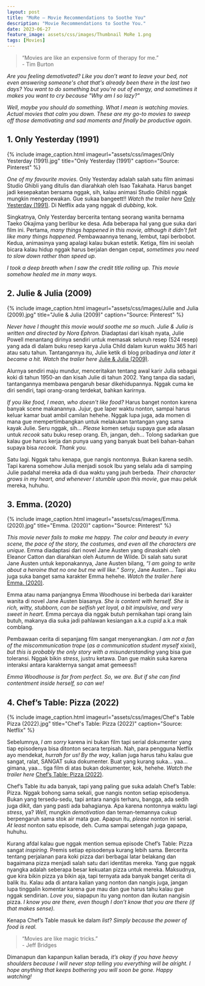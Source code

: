 ```yaml
---
layout: post
title: "MoRe – Movie Recommendations to Soothe You"
description: "Movie Recommendations to Soothe You."
date: 2023-06-27
feature_image: assets/css/images/Thumbnail MoRe 1.png
tags: [Movies]
---
```


> “Movies are like an expensive form of therapy for me.” <br> - Tim Burton

*Are you feeling demotivated? Like you don’t want to leave your bed, not even answering someone's chat that's already been there in the last two days? You want to do something but you're out of energy, and sometimes it makes you want to cry because "Why am I so lazy?"*

*Well, maybe you should do something. What I mean is watching movies. Actual movies that calm you down. These are my go-to movies to sweep off those demotivating and sad moments and finally be productive again.*
<!--more-->

## 1. Only Yesterday (1991)
{% include image_caption.html imageurl="assets/css/images/Only Yesterday (1991).jpg" title="Only Yesterday (1991)" caption="Source: Pinterest" %}

*One of my favourite movies.* Only Yesterday adalah salah satu film animasi Studio Ghibli yang ditulis dan diarahkah oleh Isao Takahata. Harus banget jadi kesepakatan bersama nggak, sih, kalau animasi Studio Ghibli nggak mungkin mengecewakan. Gue sukaa bangeett!! *Watch the trailer here* [Only Yesterday (1991)](https://youtu.be/5gSKk-wwLsY "Only Yesterday (1991)"). Di Netflix ada yang nggak di *dubbing*, kok.

Singkatnya, Only Yesterday bercerita tentang seorang wanita bernama Taeko Okajima yang berlibur ke desa. Ada beberapa hal yang gue suka dari film ini. Pertama, *many things happened in this movie, although it didn't felt like many things happened.* Pembawaannya tenang, lembut, tapi berbobot. Kedua, animasinya yang apalagi kalau bukan estetik. Ketiga, film ini seolah bicara kalau hidup nggak harus berjalan dengan cepat, *sometimes you need to slow down rather than speed up.*

*I took a deep breath when I saw the credit title rolling up. This movie somehow healed me in many ways.*

## 2. Julie & Julia (2009)
{% include image_caption.html imageurl="assets/css/images/Julie and Julia (2009).jpg" title="Julie & Julia (2009)" caption="Source: Pinterest" %}

*Never have I thought this movie would soothe me so much.* *Julie & Julia is written and directed by Nora Ephron.* Diadaptasi dari kisah nyata, Julie Powell menantang dirinya sendiri untuk memasak seluruh resep (524 resep) yang ada di dalam buku resep karya Julia Child dalam kurun waktu 365 hari atau satu tahun. Tantangannya itu, Julie ketik di blog pribadinya *and later it became a hit.* *Watch the trailer here* [Julie & Julia (2009)](https://youtu.be/ozRK7VXQl-k "Julie & Julia (2009)").

Alurnya sendiri maju mundur, menceritakan tentang awal karir Julia sebagai koki di tahun 1950-an dan kisah Julie di tahun 2002. Yang tanpa dia sadari, tantangannya membawa pengaruh besar dikehidupannya. Nggak cuma ke diri sendiri, tapi orang-orang terdekat, bahkan karirnya.

*If you like food, I mean, who doesn't like food?* Harus banget nonton karena banyak scene makanannya. Jujur, gue laper waktu nonton, sampai harus keluar kamar buat ambil camilan hehehe. Nggak lupa juga, ada momen di mana gue mempertimbangkan untuk melakukan tantangan yang sama kayak Julie. Seru nggak, sih… *Please* komen setuju supaya gue ada alasan untuk *recook* satu buku resep orang. Eh, jangan, deh… Tolong sadarkan gue kalau gue harus kerja dan punya uang yang banyak buat beli bahan-bahan supaya bisa *recook.* *Thank you.*

Satu lagi. Nggak tahu kenapa, gue nangis nontonnya. Bukan karena sedih. Tapi karena somehow Julia menjadi sosok Ibu yang selalu ada di samping Julie padahal mereka ada di dua waktu yang jauh berbeda. *Their character grows in my heart, and whenever I stumble upon this movie*, gue mau peluk mereka, huhuhu.

## 3. Emma. (2020)
{% include image_caption.html imageurl="assets/css/images/Emma. (2020).jpg" title="Emma. (2020)" caption="Source: Pinterest" %}

*This movie never fails to make me happy. The color and beauty in every scene, the pace of the story, the costumes, and even all the characters are unique.* Emma diadaptasi dari novel Jane Austen yang dinaskahi oleh Eleanor Catton dan diarahkan oleh Autumn de Wilde. Di salah satu surat Jane Austen untuk keponakannya, Jane Austen bilang, *“I am going to write about a heroine that no one but me will like.”* *Sorry*, Jane Austen… Tapi aku juga suka banget sama karakter Emma hehehe. *Watch the trailer here* [Emma. (2020)](https://youtu.be/qsOwj0PR5Sk "Emma. (2020)").

Emma atau nama panjangnya Emma Woodhouse ini berbeda dari karakter wanita di novel Jane Austen biasanya. *She is content with herself. She is rich, witty, stubborn, can be selfish yet loyal, a bit impulsive, and very sweet in heart.* Emma percaya dia nggak butuh pernikahan tapi orang lain butuh, makanya dia suka jadi pahlawan kesiangan a.k.a *cupid* a.k.a mak comblang.

Pembawaan cerita di sepanjang film sangat menyenangkan. *I am not a fan of the miscommunication trope* (*as a communication student myself* xixixi), *but this is probably the only story with a misunderstanding* yang bisa gue toleransi. Nggak bikin *stress*, justru ketawa. Dan gue makin suka karena interaksi antara karakternya sangat amat gemeess!!

*Emma Woodhouse is far from perfect. So, we are. But if she can find contentment inside herself, so can we!*

## 4. Chef’s Table: Pizza (2022)
{% include image_caption.html imageurl="assets/css/images/Chef's Table Pizza (2022).jpg" title="Chef's Table: Pizza (2022)" caption="Source: Netflix" %}

Sebelumnya, *I am sorry* karena ini bukan film tapi serial dokumenter yang tiap episodenya bisa ditonton secara terpisah. Nah, para pengguna Netflix ayo mendekat, *hurrah for us!* *By the way*, kalian juga harus tahu kalau gue sangat, ralat, SANGAT suka dokumenter. Buat yang kurang suka… yaa… gimana, yaa… tiga film di atas bukan dokumenter, kok, hehehe. *Watch the trailer here* [Chef’s Table: Pizza (2022)](https://youtu.be/wyXnoeJoKLw "Chef’s Table: Pizza (2022)").

Chef’s Table itu ada banyak, tapi yang paling gue suka adalah Chef’s Table: Pizza. Nggak bohong sama sekali, gue nangis nonton setiap episodenya. Bukan yang tersedu-sedu, tapi antara nangis terharu, bangga, ada sedih juga dikit, dan yang pasti ada bahagianya. Apa karena nontonnya waktu lagi *stress*, ya? *Well*, mungkin *demotivation* dan teman-temannya cukup berpengaruh sama stok air mata gue. Apapun itu, *please* nonton ini serial. *At least* nonton satu episode, deh. Cuma sampai setengah juga gapapa, huhuhu.

Kurang afdal kalau gue nggak mention semua episode Chef’s Table: Pizza sangat *inspiring*. Premis setiap episodenya kurang lebih sama. Bercerita tentang perjalanan para koki pizza dari berbagai latar belakang dan bagaimana pizza menjadi salah satu dari identitas mereka. Yang gue nggak nyangka adalah seberapa besar kekuatan pizza untuk mereka. Maksudnya, gue kira bikin pizza ya bikin aja, tapi ternyata ada banyak banget cerita di balik itu. Kalau ada di antara kalian yang nonton dan nangis juga, jangan lupa tinggalin komentar karena gue mau dan gue harus tahu kalau gue nggak sendirian. *Love you*, siapapun itu yang nonton dan ikutan nangisin pizza. *I know you are there, even though I don’t know that you are there (if that makes sense).*

Kenapa Chef’s Table masuk ke dalam *list*? *Simply because the power of food is real.*

> “Movies are like magic tricks.” <br> - Jeff Bridges

Dimanapun dan kapanpun kalian berada, *it’s okay if you have heavy shoulders because I will never stop telling you everything will be alright. I hope anything that keeps bothering you will soon be gone. Happy watching!*
